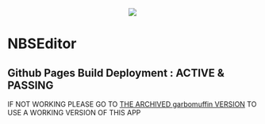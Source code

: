 <html>
  <div align="center">
    <img src="https://static.wikia.nocookie.net/minecraft/images/9/9b/Note_Block.png/revision/latest?cb=20190921170620"></img>
  </div>
</html>

# NBSEditor
## Github Pages Build Deployment : ACTIVE & PASSING
IF NOT WORKING PLEASE GO TO [THE ARCHIVED garbomuffin VERSION](https://garbomuffin.github.io/nbsplayer/) TO USE A WORKING VERSION OF THIS APP
